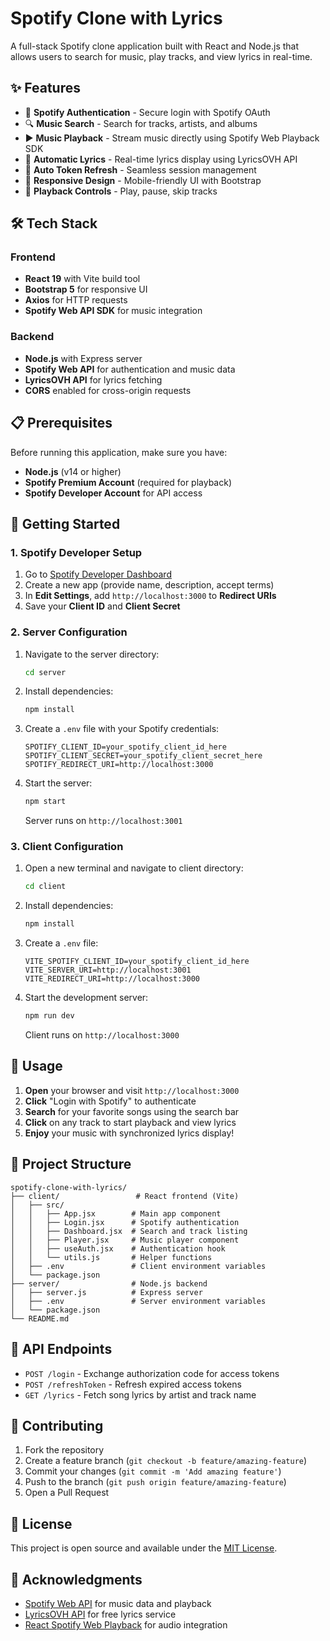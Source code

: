 # Spotify Clone with Lyrics

A full-stack Spotify clone application built with React and Node.js that allows users to search for music, play tracks, and view lyrics in real-time.

## ✨ Features

- 🎵 **Spotify Authentication** - Secure login with Spotify OAuth
- 🔍 **Music Search** - Search for tracks, artists, and albums
- ▶️ **Music Playback** - Stream music directly using Spotify Web Playback SDK
- 📝 **Automatic Lyrics** - Real-time lyrics display using LyricsOVH API
- 🔄 **Auto Token Refresh** - Seamless session management
- 🎨 **Responsive Design** - Mobile-friendly UI with Bootstrap
- 🎼 **Playback Controls** - Play, pause, skip tracks

## 🛠️ Tech Stack

### Frontend
- **React 19** with Vite build tool
- **Bootstrap 5** for responsive UI
- **Axios** for HTTP requests
- **Spotify Web API SDK** for music integration

### Backend
- **Node.js** with Express server
- **Spotify Web API** for authentication and music data
- **LyricsOVH API** for lyrics fetching
- **CORS** enabled for cross-origin requests

## 📋 Prerequisites

Before running this application, make sure you have:

- **Node.js** (v14 or higher)
- **Spotify Premium Account** (required for playback)
- **Spotify Developer Account** for API access

## 🚀 Getting Started

### 1. Spotify Developer Setup

1. Go to [Spotify Developer Dashboard](https://developer.spotify.com/dashboard)
2. Create a new app (provide name, description, accept terms)
3. In **Edit Settings**, add `http://localhost:3000` to **Redirect URIs**
4. Save your **Client ID** and **Client Secret**

### 2. Server Configuration

1. Navigate to the server directory:
   ```bash
   cd server
   ```

2. Install dependencies:
   ```bash
   npm install
   ```

3. Create a `.env` file with your Spotify credentials:
   ```env
   SPOTIFY_CLIENT_ID=your_spotify_client_id_here
   SPOTIFY_CLIENT_SECRET=your_spotify_client_secret_here
   SPOTIFY_REDIRECT_URI=http://localhost:3000
   ```

4. Start the server:
   ```bash
   npm start
   ```
   Server runs on `http://localhost:3001`

### 3. Client Configuration

1. Open a new terminal and navigate to client directory:
   ```bash
   cd client
   ```

2. Install dependencies:
   ```bash
   npm install
   ```

3. Create a `.env` file:
   ```env
   VITE_SPOTIFY_CLIENT_ID=your_spotify_client_id_here
   VITE_SERVER_URI=http://localhost:3001
   VITE_REDIRECT_URI=http://localhost:3000
   ```

4. Start the development server:
   ```bash
   npm run dev
   ```
   Client runs on `http://localhost:3000`

## 🎯 Usage

1. **Open** your browser and visit `http://localhost:3000`
2. **Click** "Login with Spotify" to authenticate
3. **Search** for your favorite songs using the search bar
4. **Click** on any track to start playback and view lyrics
5. **Enjoy** your music with synchronized lyrics display!

## 📁 Project Structure

```
spotify-clone-with-lyrics/
├── client/                 # React frontend (Vite)
│   ├── src/
│   │   ├── App.jsx        # Main app component
│   │   ├── Login.jsx      # Spotify authentication
│   │   ├── Dashboard.jsx  # Search and track listing
│   │   ├── Player.jsx     # Music player component
│   │   ├── useAuth.jsx    # Authentication hook
│   │   └── utils.js       # Helper functions
│   ├── .env               # Client environment variables
│   └── package.json
├── server/                # Node.js backend
│   ├── server.js          # Express server
│   ├── .env               # Server environment variables
│   └── package.json
└── README.md
```

## 🔌 API Endpoints

- `POST /login` - Exchange authorization code for access tokens
- `POST /refreshToken` - Refresh expired access tokens
- `GET /lyrics` - Fetch song lyrics by artist and track name

## 🤝 Contributing

1. Fork the repository
2. Create a feature branch (`git checkout -b feature/amazing-feature`)
3. Commit your changes (`git commit -m 'Add amazing feature'`)
4. Push to the branch (`git push origin feature/amazing-feature`)
5. Open a Pull Request

## 📄 License

This project is open source and available under the [MIT License](LICENSE).

## 🙏 Acknowledgments

- [Spotify Web API](https://developer.spotify.com/documentation/web-api/) for music data and playback
- [LyricsOVH API](https://lyricsovh.docs.apiary.io/) for free lyrics service
- [React Spotify Web Playback](https://github.com/gilbarbara/react-spotify-web-playback) for audio integration
